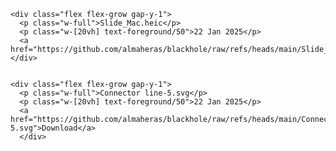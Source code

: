 

    <div class="flex flex-grow gap-y-1">
      <p class="w-full">Slide_Mac.heic</p>
      <p class="w-[20vh] text-foreground/50">22 Jan 2025</p>
      <a  href="https://github.com/almaheras/blackhole/raw/refs/heads/main/Slide_Mac.heic">Download</a>
    </div>
    

    <div class="flex flex-grow gap-y-1">
      <p class="w-full">Connector line-5.svg</p>
      <p class="w-[20vh] text-foreground/50">22 Jan 2025</p>
      <a href="https://github.com/almaheras/blackhole/raw/refs/heads/main/Connector%20line-5.svg">Download</a>
      </div>
    